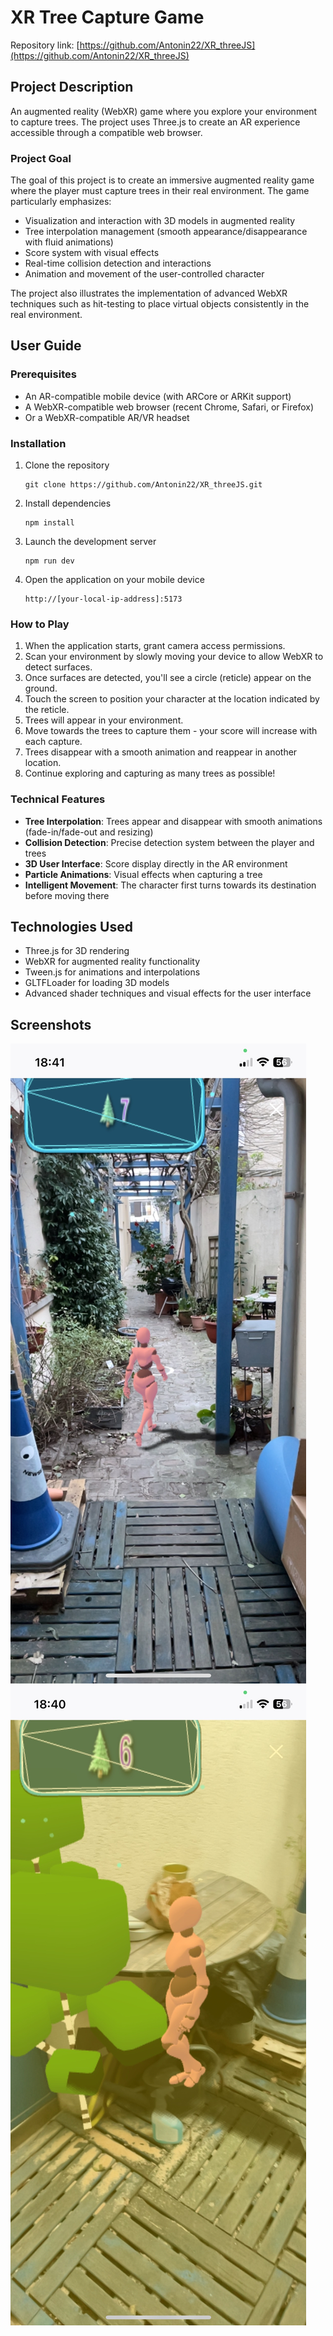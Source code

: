 # XR Tree Capture Game

Repository link: [https://github.com/Antonin22/XR_threeJS](https://github.com/Antonin22/XR_threeJS)

## Project Description

An augmented reality (WebXR) game where you explore your environment to capture trees. The project uses Three.js to create an AR experience accessible through a compatible web browser.

### Project Goal

The goal of this project is to create an immersive augmented reality game where the player must capture trees in their real environment. The game particularly emphasizes:

- Visualization and interaction with 3D models in augmented reality
- Tree interpolation management (smooth appearance/disappearance with fluid animations)
- Score system with visual effects
- Real-time collision detection and interactions
- Animation and movement of the user-controlled character

The project also illustrates the implementation of advanced WebXR techniques such as hit-testing to place virtual objects consistently in the real environment.

## User Guide

### Prerequisites
- An AR-compatible mobile device (with ARCore or ARKit support)
- A WebXR-compatible web browser (recent Chrome, Safari, or Firefox)
- Or a WebXR-compatible AR/VR headset

### Installation

1. Clone the repository
   ```
   git clone https://github.com/Antonin22/XR_threeJS.git
   ```

2. Install dependencies
   ```
   npm install
   ```

3. Launch the development server
   ```
   npm run dev
   ```

4. Open the application on your mobile device
   ```
   http://[your-local-ip-address]:5173
   ```

### How to Play

1. When the application starts, grant camera access permissions.
2. Scan your environment by slowly moving your device to allow WebXR to detect surfaces.
3. Once surfaces are detected, you'll see a circle (reticle) appear on the ground.
4. Touch the screen to position your character at the location indicated by the reticle.
5. Trees will appear in your environment.
6. Move towards the trees to capture them - your score will increase with each capture.
7. Trees disappear with a smooth animation and reappear in another location.
8. Continue exploring and capturing as many trees as possible!

### Technical Features

- **Tree Interpolation**: Trees appear and disappear with smooth animations (fade-in/fade-out and resizing)
- **Collision Detection**: Precise detection system between the player and trees
- **3D User Interface**: Score display directly in the AR environment
- **Particle Animations**: Visual effects when capturing a tree
- **Intelligent Movement**: The character first turns towards its destination before moving there

## Technologies Used

- Three.js for 3D rendering
- WebXR for augmented reality functionality
- Tween.js for animations and interpolations
- GLTFLoader for loading 3D models
- Advanced shader techniques and visual effects for the user interface

## Screenshots

![Character navigating in AR environment](/public/IMG_7713.png)
![Character navigating in AR environment](/public/IMG_7712.png)